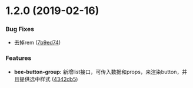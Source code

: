 <a name="1.2.0"></a>
# 1.2.0 (2019-02-16)


### Bug Fixes

* 去掉rem ([7b9ed74](https://github.com/tinper-bee/bee-button-group/commit/7b9ed74))


### Features

* **bee-button-group:** 新增list接口，可传入数据和props，来渲染button，并且提供选中样式 ([4342db5](https://github.com/tinper-bee/bee-button-group/commit/4342db5))



